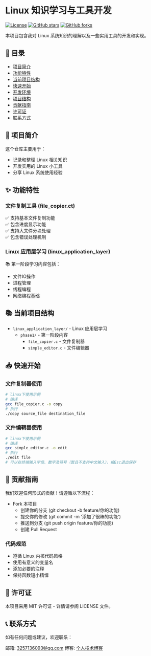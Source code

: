 # Linux 知识学习与工具开发

[![License](https://img.shields.io/badge/license-MIT-blue.svg)](LICENSE)
[![GitHub stars](https://img.shields.io/github/stars/yourusername/reponame.svg?style=social)](https://github.com/yourusername/reponame/stargazers)
[![GitHub forks](https://img.shields.io/github/forks/yourusername/reponame.svg?style=social)](https://github.com/yourusername/reponame/network/members)

本项目包含我对 Linux 系统知识的理解以及一些实用工具的开发和实现。

## 📌 目录
- [项目简介](#-项目简介)
- [功能特性](#-功能特性)
- [当前项目结构](#-当前项目结构)
- [快速开始](#-快速开始)
- [开发环境](#-开发环境)
- [项目结构](#-项目结构)
- [贡献指南](#-贡献指南)
- [许可证](#-许可证)
- [联系方式](#-联系方式)

## 🚀 项目简介

这个仓库主要用于：
- 记录和整理 Linux 相关知识
- 开发实用的 Linux 小工具
- 分享 Linux 系统使用经验

## ✨ 功能特性

### 文件复制工具 (file_copier.ct)
✅ 支持基本文件复制功能  
✅ 包含进度显示功能  
✅ 支持大文件分块处理  
✅ 包含错误处理机制  


### Linux 应用层学习 (linux_application_layer)
📚 第一阶段学习内容包括：
- 文件IO操作
- 进程管理
- 线程编程
- 网络编程基础


## 📚 当前项目结构

- `linux_application_layer/` - Linux 应用层学习
  - `phase1/` - 第一阶段内容
    - `file_copier.c` - 文件复制器
    - `simple_editor.c` - 文件编辑器


## 📥 快速开始

### 文件复制器使用

```bash
# linux下使用示例
# 编译
gcc file_copier.c -o copy
# 执行
./copy source_file destination_file
```

### 文件编辑器使用

```bash
# linux下使用示例
# 编译
gcc simple_editor.c -o edit
# 执行
./edit file
# 可以在终端输入字母、数字及符号（暂且不支持中文输入），按Esc退出保存
```


## 🤝 贡献指南

我们欢迎任何形式的贡献！请遵循以下流程：

- Fork 本项目
  - 创建你的分支 (git checkout -b feature/你的功能)
  - 提交你的修改 (git commit -m '添加了很棒的功能')
  - 推送到分支 (git push origin feature/你的功能)
  - 创建 Pull Request

### 代码规范
- 遵循 Linux 内核代码风格
- 使用有意义的变量名
- 添加必要的注释
- 保持函数短小精悍


## 📜 许可证

本项目采用 MIT 许可证 - 详情请参阅 LICENSE 文件。


## 📞 联系方式
如有任何问题或建议，欢迎联系：

邮箱: 3257136093@qq.com
博客: [个人技术博客](https://blog.csdn.net/m0_64657422?spm=1010.2135.3001.10640)
